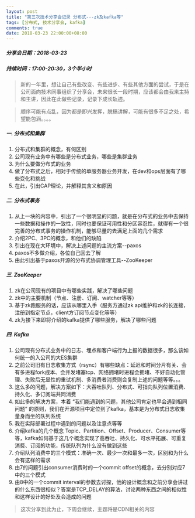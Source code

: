 ```yaml
---
layout: post
title: "第三次技术分享会记录 分布式---zk及kafka等"
tags: [分布式, 技术分享会, kafka]
comments: true
date: 2018-03-23 22:00:00+08:00
---
```


##### 分享会日期：2018-03-23
##### 持续时间：17:00-20:30，3个半小时

>新的一年里，想让自己有些改变、有些进步、有些其他方面的尝试，于是在公司面向技术同事组织了分享会，未来很长一段时期，应该都会由我来主持和主讲，因此在此做些记录，记录下成长轨迹。

>顺序可能有点乱，因为都是即兴发挥，脱稿讲解，可能有很多不足之处，希望能包涵。。。。

##### 一. 分布式和集群
1. 分布式和集群的概念，有何区别
2. 公司现有业务中有哪些是分布式业务，哪些是集群业务
3. 为什么要做分布式的业务
4. 做了分布式之后，相对于传统的单服务器业务开发，在dev和ops层面有了哪些变化和挑战
5. 在此，引出CAP理论，并解释其含义和原因

##### 二. 分布式事务
1. 从上一块的内容中，引出了一个很明显的问题，就是在分布式的业务中去保持一些数据和操作的一致性，同时也要保证可用性和分区容忍性，就得有一个很完善的分布式事务的操作机制，能够尽量的去满足上面的几个需求
2. 介绍2PC、3PC的概念，和他们的缺陷
3. 引出在现在大环境中，解决上述问题的主流方案--paxos
4. paxos不多做介绍，各位自己回去了解
5. 由此引出基于paxos开源的分布式协调管理工具--ZooKeeper

##### 三. ZooKeeper
1. zk在公司现有的项目中有哪些实践，解决了哪些问题
2. zk中的主要机制（节点、注册、订阅、watcher等等）
3. 基于zk跑服务的话，应该从哪里入手（服务方通过zk api维护和zk的长连接，注册到指定节点，client方订阅节点变化等等）
4. zk为接下来即将介绍的kafka提供了哪些服务，解决了哪些问题

##### 四. Kafka
1. 公司现有分布式业务中的日志、埋点和客户端行为上报的数据很多，那么该如何统一的入公司的大ES集群
2. 之前公司旧有日志收集方式（rsync）有哪些缺点：延迟和时间分片有关、会有多进程fork成本、会并发堵塞tcp、网络拥堵时进程会拥堵、不好自动化管理、失败后无显性的重试机制、多消费者消费则会复制上述的问题等等。。。
3. 这么多的问题，解决方案如下：大吞吐队列、分布式、可指向队列位置消费、持久化、多订阅端共同消费
4. 如此多的解决方案，本着 “我们能遇到的问题，其他公司肯定也早会遇到相同问题” 的原则，我们在开源项目中定位到了kafka，基本是为分布式日志收集量身而坐的队列系统
5. 我在实际部署过程中遇到的问题以及注意点等等
6. 介绍kafka的几个概念 Topic、Partition、Offset、Producer、Consumer等等，kafka如何基于这几个概念实现了高吞吐、持久化、可水平拓展、可重复消费、订阅的功能，传统队列为什么没有做到这些
7. 介绍队列消费中的三个模式：准确一次、最少一次和最多一次，区别和为什么会有这样的需求
8. 由7的问题引出consumer消费时的一个commit offset的概念，去分别对应7中的三个模式
9. 由8中的一个commit interval的参数去讨探，他的设计概念和之前分享会讲过的什么东西很相似？答案是TCP_DELAY的算法，讨论两种东西之间的相似性和这样设计的好处及会造成的问题

> 这次分享到此为止，下周会继续，主题将是CDN相关的内容